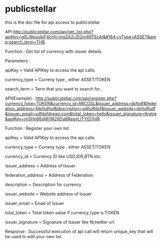 # publicstellar
this is the doc file for api access to publicstellar


API http://publicstellar.com/api/get_list.php?apiKey=g0LWpsolpF4cHU:mq2A2jJD2m49TEcAl&#164;cyType=ASSET&amp;search_term=THB


Function : Get list of currency with issuer details.

Parameters :

apiKey = Valid APIKey to access the api calls.

currency_type = Curreny type , either ASSET/TOKEN

search_term = Term that you want to search for.



API(Example) : http://publicstellar.com/api/register.php?currency_type=TOKEN&currency_id=MICOSL&issuer_address=dsfsdf&federation_address=fdsfsdfsd&description=sdfsdfdsf&issuer_website=dsfsdfsdf&issuer_email=sdfdsf@ggg.com&total_token=hello&issuer_signature=ttretre&apiKey=nr0Hn66xNfrlN26Da8RepvLlTYtD7nlR.


Function : Register your own list



apiKey = Valid APIKey to access the api calls.

currency_type = Curreny type , either ASSET/TOKEN

currency_id = Currency ID like USD,IDR,BTN etc.

issuer_address = Address of Issuer

federation_address = Address of Federation.

description = Description for currency

issuer_website = Website address of Issuer

issuer_email = Email of Issuer

total_token = Total token value if currency_type is TOKEN

issuer_signature = Signature of Issuer like fb,twitter url.


Response : Successful execution of api call will return unique_key that will be used to edit your own list.
